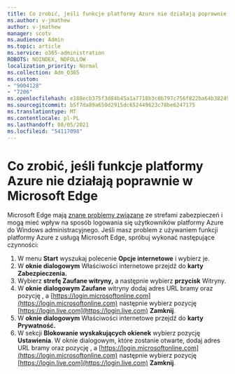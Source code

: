 ```yaml
---
title: Co zrobić, jeśli funkcje platformy Azure nie działają poprawnie w Microsoft Edge
ms.author: v-jmathew
author: v-jmathew
manager: scotv
ms.audience: Admin
ms.topic: article
ms.service: o365-administration
ROBOTS: NOINDEX, NOFOLLOW
localization_priority: Normal
ms.collection: Adm_O365
ms.custom:
- "9004128"
- "7206"
ms.openlocfilehash: e188ecb375f3d84b45a1a7718b3c0b797c756f822ba64b3824976fe79c1e8298
ms.sourcegitcommit: b5f7da89a650d2915dc652449623c78be6247175
ms.translationtype: MT
ms.contentlocale: pl-PL
ms.lasthandoff: 08/05/2021
ms.locfileid: "54117098"
---
```

# <a name="what-to-do-if-azure-features-dont-work-properly-in-microsoft-edge"></a>Co zrobić, jeśli funkcje platformy Azure nie działają poprawnie w Microsoft Edge

Microsoft Edge mają [znane problemy związane](https://go.microsoft.com/fwlink/?linkid=2140608) ze strefami zabezpieczeń i mogą mieć wpływ na sposób logowania się użytkowników platformy Azure do Windows administracyjnego. Jeśli masz problem z używaniem funkcji platformy Azure z usługą Microsoft Edge, spróbuj wykonać następujące czynności:

1. W menu **Start** wyszukaj polecenie **Opcje internetowe** i wybierz je.
2. W **oknie dialogowym** Właściwości internetowe przejdź do **karty Zabezpieczenia.**
3. Wybierz **strefę Zaufane witryny,** a następnie wybierz **przycisk** Witryny.
4. W **oknie dialogowym Zaufane** witryny dodaj adres URL bramy oraz pozycję , a [https://login.microsoftonline.com](https://login.microsoftonline.com) następnie wybierz pozycję [https://login.live.com](https://login.live.com) **Zamknij**.
5. W **oknie dialogowym** Właściwości internetowe przejdź do **karty Prywatność.**
6. W sekcji **Blokowanie wyskakujących okienek** wybierz pozycję **Ustawienia**. W oknie dialogowym, które zostanie otwarte, dodaj adres URL bramy oraz pozycję , a [https://login.microsoftonline.com](https://login.microsoftonline.com) następnie wybierz pozycję [https://login.live.com](https://login.live.com) **Zamknij**.
